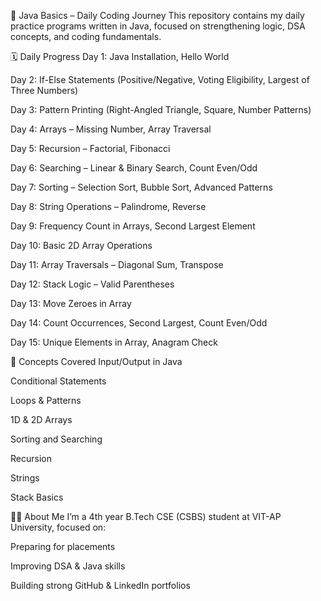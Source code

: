 📘 Java Basics – Daily Coding Journey
This repository contains my daily practice programs written in Java, focused on strengthening logic, DSA concepts, and coding fundamentals.

🗓️ Daily Progress
Day 1: Java Installation, Hello World

Day 2: If-Else Statements (Positive/Negative, Voting Eligibility, Largest of Three Numbers)

Day 3: Pattern Printing (Right-Angled Triangle, Square, Number Patterns)

Day 4: Arrays – Missing Number, Array Traversal

Day 5: Recursion – Factorial, Fibonacci

Day 6: Searching – Linear & Binary Search, Count Even/Odd

Day 7: Sorting – Selection Sort, Bubble Sort, Advanced Patterns

Day 8: String Operations – Palindrome, Reverse

Day 9: Frequency Count in Arrays, Second Largest Element

Day 10: Basic 2D Array Operations

Day 11: Array Traversals – Diagonal Sum, Transpose

Day 12: Stack Logic – Valid Parentheses

Day 13: Move Zeroes in Array

Day 14: Count Occurrences, Second Largest, Count Even/Odd

Day 15: Unique Elements in Array, Anagram Check

🧠 Concepts Covered
Input/Output in Java

Conditional Statements

Loops & Patterns

1D & 2D Arrays

Sorting and Searching

Recursion

Strings

Stack Basics

👨‍💻 About Me
I’m a 4th year B.Tech CSE (CSBS) student at VIT-AP University, focused on:

Preparing for placements

Improving DSA & Java skills

Building strong GitHub & LinkedIn portfolios

